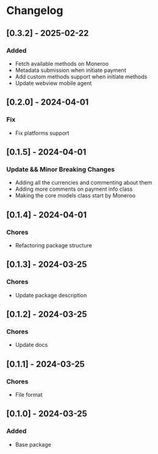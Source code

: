 # Changelog

## [0.3.2] - 2025-02-22

### Added

- Fetch available methods on Moneroo
- Metadata submission when initiate payment
- Add custom methods support when initiate methods
- Update webview mobile agent

## [0.2.0] - 2024-04-01

### Fix

- Fix platforms support

## [0.1.5] - 2024-04-01

### Update && Minor Breaking Changes

- Adding all the currencies and commenting about them
- Adding more comments on payment info class
- Making the core models class start by Moneroo

## [0.1.4] - 2024-04-01

### Chores

- Refactoring package structure

## [0.1.3] - 2024-03-25

### Chores

- Update package description

## [0.1.2] - 2024-03-25

### Chores

- Update docs

## [0.1.1] - 2024-03-25

### Chores

- File format

## [0.1.0] - 2024-03-25

### Added

- Base package
